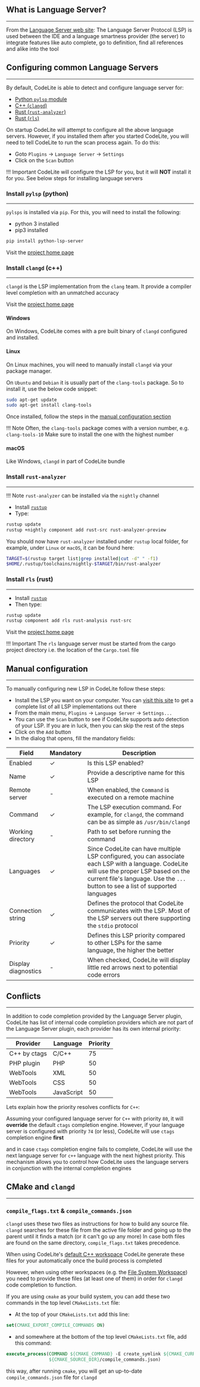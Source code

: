 ## What is Language Server?
---

From the [Language Server web site][1]: The Language Server Protocol (LSP) is used between the IDE and a language smartness provider (the server) to integrate features like auto complete, go to definition, find all references and alike into the tool 

## Configuring common Language Servers
---

By default, CodeLite is able to detect and configure language server for:

- [Python `pylsp` module][6]
- [C++ (`clangd`)][7]
- [Rust (`rust-analyzer`)][9]
- [Rust (`rls`)][8]

On startup CodeLite will attempt to configure all the above language servers.
However, if you installed them after you started CodeLite, you will need to tell 
CodeLite to run the scan process again. To do this:

- Goto `Plugins` &#8594;  `Language Server` &#8594; `Settings`
- Click on the `Scan` button

!!! Important
    CodeLite will configure the LSP for you, but it will **NOT** install it for you.
    See below steps for installing language servers

### Install `pylsp` (python)
---

`pylsps` is installed via `pip`. For this, you will need to install the following:

- python 3 installed
- pip3 installed

```bash
pip install python-lsp-server
```

Visit the [project home page][3]

### Install `clangd` (c++)
---

`clangd` is the LSP implementation from the `clang` team. It provide a compiler level completion with an unmatched accuracy


Visit the [project home page][7]

#### Windows

On Windows, CodeLite comes with a pre built binary of `clangd` configured and installed.

#### Linux

On Linux machines, you will need to manually install `clangd` via your package manager.

On `Ubuntu` and `Debian` it is usually part of the `clang-tools` package. So to install it, use the below code snippet:

```bash
sudo apt-get update
sudo apt-get install clang-tools
```

Once installed, follow the steps in the [manual configuration section](#manual-configuration)

!!! Note
    Often, the `clang-tools` package comes with a version number, e.g. `clang-tools-10`
    Make sure to install the one with the highest number 

#### macOS

Like Windows, `clangd` in part of CodeLite bundle

### Install `rust-analyzer`
---

!!! Note
    `rust-analyzer` can be installed via the `nightly` channel

- Install [`rustup`][5]
- Type:

```bash
rustup update
rustup +nightly component add rust-src rust-analyzer-preview
```

You should now have `rust-analyzer` installed under `rustup` local folder, for example, under `Linux` or `macOS`,
it can be found here:

```bash
TARGET=$(rustup target list|grep installed|cut -d" " -f1)
$HOME/.rustup/toolchains/nightly-$TARGET/bin/rust-analyzer
```

### Install `rls` (rust)
--- 

- Install [`rustup`][5]
- Then type:

```bash
rustup update
rustup component add rls rust-analysis rust-src
```

Visit the [project home page][8]

!!! Important
    The `rls` language server must be started from the cargo project directory
    i.e. the location of the `Cargo.toml` file

## Manual configuration
---

To manually configuring new LSP in CodeLite follow these steps:

- Install the LSP you want on your computer. You can [visit this site][2] to get a complete list of all LSP implementations out there
- From the main menu, `Plugins` &#8594; `Language Server` &#8594; `Settings...`
- You can use the `Scan` button to see if CodeLite supports auto detection of your LSP. If you are in luck, then you can skip the rest of the steps
- Click on the `Add` button
- In the dialog that opens, fill the mandatory fields:

Field   | Mandatory | Description 
--------|-----------|-------------
Enabled | &#10003;        | Is this LSP enabled?
Name    | &#10003;       | Provide a descriptive name for this LSP
Remote server| -   | When enabled, the `Command` is executed on a remote machine
Command | &#10003;       | The LSP execution command. For example, for `clangd`, the command can be as simple as `/usr/bin/clangd`
Working directory | - | Path to set before running the command
Languages | &#10003; | Since CodeLite can have multiple LSP configured, you can associate each LSP with a language. CodeLite will use the proper LSP based on the current file's language. Use the `...` button to see a list of supported languages
Connection string| &#10003; | Defines the protocol that CodeLite communicates with the LSP. Most of the LSP servers out there supporting the `stdio` protocol
Priority | &#10003; | Defines this LSP priority compared to other LSPs for the same language, the higher the better
Display diagnostics | - | When checked, CodeLite will display little red arrows next to potential code errors

## Conflicts
---

In addition to code completion provided by the Language Server plugin, CodeLite has list of internal code completion providers
which are not part of the Language Server plugin, each provider has its own internal priority:

Provider |Language |Priority
---------|---------|---------
C++ by ctags |C/C++ |75
PHP plugin |PHP |50
WebTools |XML |50
WebTools |CSS |50
WebTools |JavaScript |50 

Lets explain how the priority resolves conflicts for `C++`:

Assuming your configured language server for `C++` with priority `80`, it will **override** the default `ctags` completion engine.
However, if your language server is configured with priority `74` (or less), CodeLite will use `ctags` completion engine **first**

and in case `ctags` completion engine fails to complete, CodeLite will use the next language server for `c++` language with the next highest priority.
This mechanism allows you to control how CodeLite uses the language servers in conjunction with the internal completion engines

## CMake and `clangd`
---

### `compile_flags.txt` & `compile_commands.json`

`clangd` uses these two files as instructions for how to build any source file.
`clangd` searches for these file from the active file folder and going up to the parent until it finds a match (or it can't go up any more)
In case both files are found on the same directory, `compile_flags.txt` takes precedence.

When using CodeLite's [default C++ workspace](../workspaces/default.md) CodeLite generate these files for your automatically once the build process is completed

However, when using other workspaces (e.g. the [File System Workspace](../workspaces/file_system.md)) you need to provide these files (at least one of them) in order for `clangd` code completion to function.

If you are using `cmake` as your build system, you can add these two commands in the top level `CMakeLists.txt` file:

- At the top of your `CMakeLists.txt` add this line:

```cmake
set(CMAKE_EXPORT_COMPILE_COMMANDS ON)
```

- and somewhere at the bottom of the top level `CMakeLists.txt` file, add this command:

```cmake
execute_process(COMMAND ${CMAKE_COMMAND} -E create_symlink ${CMAKE_CURRENT_BINARY_DIR}/compile_commands.json 
                ${CMAKE_SOURCE_DIR}/compile_commands.json)
```

this way, after running `cmake`, you will get an up-to-date `compile_commands.json` file for `clangd`

[1]: https://langserver.org/
[2]: https://langserver.org/#implementations-server
[3]: https://github.com/python-lsp/python-lsp-server
[4]: https://clangd.llvm.org/
[5]: https://rustup.rs/
[6]: #install-pylsp-python
[7]: #install-clangd-c
[8]: #install-rls-rust
[9]: #install-rust-analyzer
